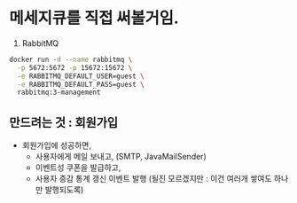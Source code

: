# 메세지큐를 직접 써볼거임.

1. RabbitMQ

```bash
docker run -d --name rabbitmq \
  -p 5672:5672 -p 15672:15672 \
  -e RABBITMQ_DEFAULT_USER=guest \
  -e RABBITMQ_DEFAULT_PASS=guest \
  rabbitmq:3-management
```

## 만드려는 것 : 회원가입

- 회원가입에 성공하면,
  - 사용자에게 메일 보내고, (SMTP, JavaMailSender)
  - 이벤트성 쿠폰을 발급하고,
  - 사용자 증감 통계 갱신 이벤트 발행 (될진 모르겠지만 : 이건 여러개 쌓여도 하나만 발행되도록)
